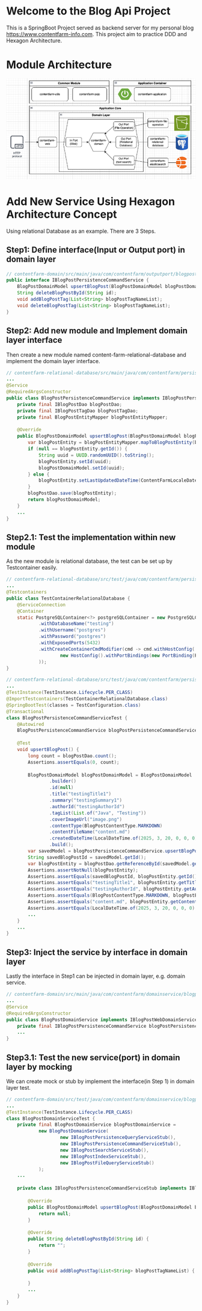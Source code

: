 # Welcome to the Blog Api Project
This is a SpringBoot Project served as backend server for my personal blog https://www.contentfarm-info.com.
This project aim to practice DDD and Hexagon Architecture.

# Module Architecture
![module Architecture](/readme-file/module-architecture.png)

# Add New Service Using Hexagon Architecture Concept
Using relational Database as an example. There are 3 Steps.

## Step1: Define interface(Input or Output port) in domain layer
```java
// contentfarm-domain/src/main/java/com/contentfarm/outputport/blogpost/persistence/IBlogPostPersistenceCommandService.java
public interface IBlogPostPersistenceCommandService {
    BlogPostDomainModel upsertBlogPost(BlogPostDomainModel blogPostDomainModel);
    String deleteBlogPostById(String id);
    void addBlogPostTag(List<String> blogPostTagNameList);
    void deleteBlogPostTag(List<String> blogPostTagNameList);
}
```

## Step2: Add new module and Implement domain layer interface
Then create a new module named content-farm-relational-database and implement the domain layer interface.
```java
// contentfarm-relational-database/src/main/java/com/contentfarm/persistence/blogpost/service/BlogPostPersistenceCommandService.java
...
@Service
@RequiredArgsConstructor
public class BlogPostPersistenceCommandService implements IBlogPostPersistenceCommandService {
    private final IBlogPostDao blogPostDao;
    private final IBlogPostTagDao blogPostTagDao;
    private final BlogPostEntityMapper blogPostEntityMapper;

    @Override
    public BlogPostDomainModel upsertBlogPost(BlogPostDomainModel blogPostDomainModel) {
        var blogPostEntity = blogPostEntityMapper.mapToBlogPostEntity(blogPostDomainModel);
        if (null == blogPostEntity.getId()) {
            String uuid = UUID.randomUUID().toString();
            blogPostEntity.setId(uuid);
            blogPostDomainModel.setId(uuid);
        } else {
            blogPostEntity.setLastUpdatedDateTime(ContentFarmLocaleDateTimeUtils.ofNow());
        }
        blogPostDao.save(blogPostEntity);
        return blogPostDomainModel;
    }
    ...
}
```

## Step2.1: Test the implementation within new module
As the new module is relational database, the test can be set up by Testcontainer easily.
```java
// contentfarm-relational-database/src/test/java/com/contentfarm/persistence/blogpost/TestContainerRelationalDatabase.java
...
@Testcontainers
public class TestContainerRelationalDatabase {
    @ServiceConnection
    @Container
    static PostgreSQLContainer<?> postgreSQLContainer = new PostgreSQLContainer<>("postgres:17.4")
            .withDatabaseName("testing")
            .withUsername("postgres")
            .withPassword("postgres")
            .withExposedPorts(5432)
            .withCreateContainerCmdModifier(cmd -> cmd.withHostConfig(
                    new HostConfig().withPortBindings(new PortBinding(Ports.Binding.bindPort(5433), new ExposedPort(5432)))
            ));
}
```

```java
// contentfarm-relational-database/src/test/java/com/contentfarm/persistence/blogpost/service/BlogPostPersistenceCommandServiceTest.java
...
@TestInstance(TestInstance.Lifecycle.PER_CLASS)
@ImportTestcontainers(TestContainerRelationalDatabase.class)
@SpringBootTest(classes = TestConfiguration.class)
@Transactional
class BlogPostPersistenceCommandServiceTest {
    @Autowired
    BlogPostPersistenceCommandService blogPostPersistenceCommandService;

    @Test
    void upsertBlogPost() {
        long count = blogPostDao.count();
        Assertions.assertEquals(0, count);

        BlogPostDomainModel blogPostDomainModel = BlogPostDomainModel
                .builder()
                .id(null)
                .title("testingTitle1")
                .summary("testingSummary1")
                .authorId("testingAuthorId")
                .tagList(List.of("Java", "Testing"))
                .coverImageUrl("image.png")
                .contentType(BlogPostContentType.MARKDOWN)
                .contentFileName("content.md")
                .createdDateTime(LocalDateTime.of(2025, 3, 20, 0, 0, 0))
                .build();
        var savedModel = blogPostPersistenceCommandService.upsertBlogPost(blogPostDomainModel);
        String savedBlogPostId = savedModel.getId();
        var blogPostEntity = blogPostDao.getReferenceById(savedModel.getId());
        Assertions.assertNotNull(blogPostEntity);
        Assertions.assertEquals(savedBlogPostId, blogPostEntity.getId());
        Assertions.assertEquals("testingTitle1", blogPostEntity.getTitle());
        Assertions.assertEquals("testingAuthorId", blogPostEntity.getAuthorId());
        Assertions.assertEquals(BlogPostContentType.MARKDOWN, blogPostEntity.getContentType());
        Assertions.assertEquals("content.md", blogPostEntity.getContentFileName());
        Assertions.assertEquals(LocalDateTime.of(2025, 3, 20, 0, 0, 0), blogPostEntity.getCreatedDateTime());
        ...
    }
    ...
}
```

## Step3: Inject the service by interface in domain layer
Lastly the interface in Step1 can be injected in domain layer, e.g. domain service.
```java
// contentfarm-domain/src/main/java/com/contentfarm/domainservice/blogpost/BlogPostDomainService.java
...
@Service
@RequiredArgsConstructor
public class BlogPostDomainService implements IBlogPostWebDomainService, IAdminBlogPostCommandService {
    private final IBlogPostPersistenceCommandService blogPostPersistenceCommandService;
    ...
}
```

## Step3.1: Test the new service(port) in domain layer by mocking
We can create mock or stub by implement the interface(in Step 1) in domain layer test.
```java
// contentfarm-domain/src/test/java/com/contentfarm/domainservice/blogpost/BlogPostDomainServiceTest.java
...
@TestInstance(TestInstance.Lifecycle.PER_CLASS)
class BlogPostDomainServiceTest {
    private final BlogPostDomainService blogPostDomainService =
            new BlogPostDomainService(
                    new IBlogPostPersistenceQueryServiceStub(),
                    new IBlogPostPersistenceCommandServiceStub(),
                    new IBlogPostSearchServiceStub(),
                    new IBlogPostIndexServiceStub(),
                    new IBlogPostFileQueryServiceStub()
            );
    ...

    private class IBlogPostPersistenceCommandServiceStub implements IBlogPostPersistenceCommandService {

        @Override
        public BlogPostDomainModel upsertBlogPost(BlogPostDomainModel blogPostDomainModel) {
            return null;
        }

        @Override
        public String deleteBlogPostById(String id) {
            return "";
        }

        @Override
        public void addBlogPostTag(List<String> blogPostTagNameList) {

        }
        ...
    }
}
```
